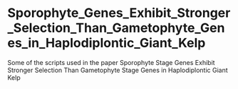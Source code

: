 # Sporophyte_Genes_Exhibit_Stronger_Selection_Than_Gametophyte_Genes_in_Haplodiplontic_Giant_Kelp
Some of the scripts used in the paper Sporophyte Stage Genes Exhibit Stronger Selection Than Gametophyte Stage Genes in Haplodiplontic Giant Kelp
